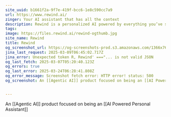 ```yaml
---
site_uuid: b1661f2a-9f7e-419f-bcc6-1e8c590cc7a9
url: https://www.rewind.ai/
zinger: Your AI assistant that has all the context
description: Rewind is a personalized AI powered by everything you’ve seen, said, or heard. Your colleagues will wonder how you do it all.
tags: 
image: https://files.rewind.ai/rewind-ogthumb.jpg
site_name: Rewind
title: Rewind
og_screenshot_url: https://og-screenshots-prod.s3.amazonaws.com/1366x768/80/false/c1e177c654aacd0bbacea62442b9804852f1d01e65c7996696162ffca5a1c365.jpeg
jina_last_request: 2025-03-09T06:45:02.717Z
jina_error: Unexpected token R, Rewind' ==="... is not valid JSON
og_last_fetch: 2025-03-07T05:20:40.123Z
og_errors: true
og_last_error: 2025-03-24T06:28:41.808Z
og_error_message: Screenshot fetch error: HTTP error! status: 500
og_screenshot: An [[Agentic AI]] product focused on being an [[AI Powered Personal Assistant]]


---
```

An [[Agentic AI]] product focused on being an [[AI Powered Personal Assistant]]

